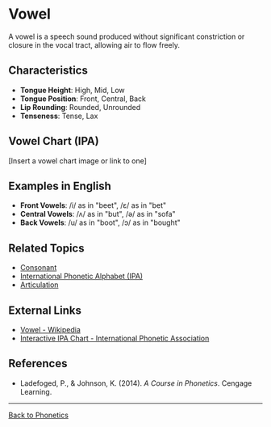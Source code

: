 # Vowel

A vowel is a speech sound produced without significant constriction or closure in the vocal tract, allowing air to flow freely.

## Characteristics

- **Tongue Height**: High, Mid, Low
- **Tongue Position**: Front, Central, Back
- **Lip Rounding**: Rounded, Unrounded
- **Tenseness**: Tense, Lax

## Vowel Chart (IPA)

[Insert a vowel chart image or link to one]

## Examples in English

- **Front Vowels**: /i/ as in "beet", /ɛ/ as in "bet"
- **Central Vowels**: /ʌ/ as in "but", /ə/ as in "sofa"
- **Back Vowels**: /u/ as in "boot", /ɔ/ as in "bought"

## Related Topics

- [Consonant](Consonant.md)
- [International Phonetic Alphabet (IPA)](International-Phonetic-Alphabet.md)
- [Articulation](Articulation.md)

## External Links

- [Vowel - Wikipedia](https://en.wikipedia.org/wiki/Vowel)
- [Interactive IPA Chart - International Phonetic Association](https://www.internationalphoneticassociation.org/content/ipa-chart)

## References

- Ladefoged, P., & Johnson, K. (2014). *A Course in Phonetics*. Cengage Learning.

---

[Back to Phonetics](README.md)
